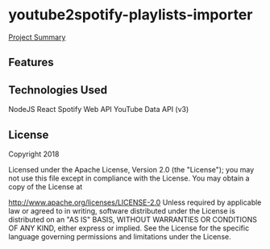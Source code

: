 # youtube2spotify-playlists-importer

[Project Summary](https://docs.google.com/document/d/1oiIsYcD45I6ibbgitQ_3UDJL5AQkdo5GLibpCVOkFek/edit?usp=sharing)

## Features


## Technologies Used
NodeJS
React
Spotify Web API
YouTube Data API (v3)

## License
Copyright 2018

Licensed under the Apache License, Version 2.0 (the "License"); you may not use this file except in compliance with the License. You may obtain a copy of the License at

http://www.apache.org/licenses/LICENSE-2.0
Unless required by applicable law or agreed to in writing, software distributed under the License is distributed on an "AS IS" BASIS, WITHOUT WARRANTIES OR CONDITIONS OF ANY KIND, either express or implied. See the License for the specific language governing permissions and limitations under the License.
